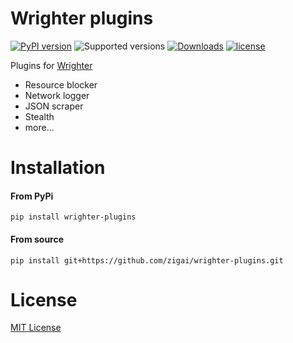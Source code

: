 # Wrighter plugins

[![PyPI version](https://badge.fury.io/py/wrighter-plugins.svg)](https://badge.fury.io/py/wrighter-plugins)
![Supported versions](https://img.shields.io/badge/python-3.10+-blue.svg)
[![Downloads](https://static.pepy.tech/badge/wrighter-plugins)](https://pepy.tech/project/wrighter-plugins)
[![license](https://img.shields.io/github/license/zigai/wrighter-plugins.svg)](https://github.com/zigai/wrighter-plugins/blob/main/LICENSE)

Plugins for [Wrighter](https://github.com/zigai/wrighter)


- Resource blocker
- Network logger
- JSON scraper
- Stealth
- more...


# Installation
#### From PyPi
```
pip install wrighter-plugins
```
#### From source
```
pip install git+https://github.com/zigai/wrighter-plugins.git
```
# License
[MIT License](https://github.com/zigai/wrighter-plugins/blob/master/LICENSE)
